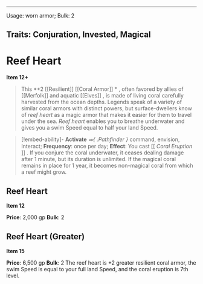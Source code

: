 
---
Usage: worn armor;
Bulk: 2

Traits: Conjuration, Invested, Magical
---

# Reef Heart

**Item 12+**

> This *+2 [[Resilient]]  [[Coral Armor]] * , often favored by allies of [[Merfolk]] and aquatic [[Elves]] , is made of living coral carefully harvested from the ocean depths. Legends speak of a variety of similar coral armors with distinct powers, but surface-dwellers know of *reef heart* as a magic armor that makes it easier for them to travel under the sea. *Reef heart* enables you to breathe underwater and gives you a swim Speed equal to half your land Speed.


> [!embed-ability]- **Activate**
> *⬽{ .Pathfinder }* command, envision, Interact;
> **Frequency**: once per day;
> **Effect**: You cast [[ *Coral Eruption* ]] . If you conjure the coral underwater, it ceases dealing damage after 1 minute, but its duration is unlimited. If the magical coral remains in place for 1 year, it becomes non-magical coral from which a reef might grow.



## Reef Heart

**Item 12**

 

**Price**: 2,000 gp
**Bulk**: 2


## Reef Heart (Greater)

**Item 15**

 

**Price**: 6,500 gp
**Bulk**: 2
The reef heart is +2 greater resilient coral armor, the swim Speed is equal to your full land Speed, and the coral eruption is 7th level.

